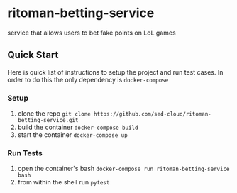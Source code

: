 # ritoman-betting-service
service that allows users to bet fake points on LoL games

## Quick Start
Here is quick list of instructions to setup the project and run test cases. In order to do this the only dependency is `docker-compose`

### Setup 
1. clone the repo `git clone https://github.com/sed-cloud/ritoman-betting-service.git`
2. build the container `docker-compose build` 
3. start the container `docker-compose up`

### Run Tests
1. open the container's bash `docker-compose run ritoman-betting-service bash`
2. from within the shell run `pytest`